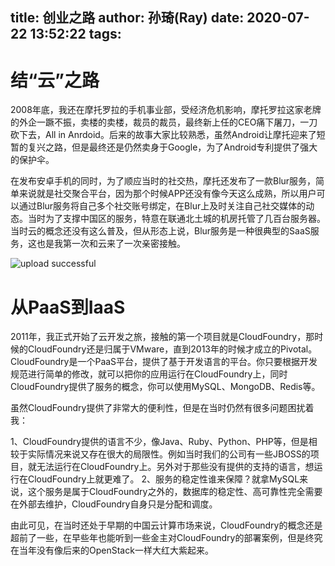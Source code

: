 title: 创业之路
author: 孙琦(Ray)
date: 2020-07-22 13:52:22
tags:
---
# 结“云”之路

2008年底，我还在摩托罗拉的手机事业部，受经济危机影响，摩托罗拉这家老牌的外企一蹶不振，卖楼的卖楼，裁员的裁员，最终新上任的CEO痛下屠刀，一刀砍下去，All in Anrdoid。后来的故事大家比较熟悉，虽然Android让摩托迎来了短暂的复兴之路，但是最终还是仍然卖身于Google，为了Android专利提供了强大的保护伞。

在发布安卓手机的同时，为了顺应当时的社交热，摩托还发布了一款Blur服务，简单来说就是社交聚合平台，因为那个时候APP还没有像今天这么成熟，所以用户可以通过Blur服务将自己多个社交账号绑定，在Blur上及时关注自己社交媒体的动态。当时为了支撑中国区的服务，特意在联通北土城的机房托管了几百台服务器。当时云的概念还没有这么普及，但从形态上说，Blur服务是一种很典型的SaaS服务，这也是我第一次和云来了一次亲密接触。

![upload successful](/images/pasted-51.png)

# 从PaaS到IaaS

2011年，我正式开始了云开发之旅，接触的第一个项目就是CloudFoundry，那时候的CloudFoundry还是归属于VMware，直到2013年的时候才成立的Pivotal。CloudFoundry是一个PaaS平台，提供了基于开发语言的平台。你只要根据开发规范进行简单的修改，就可以把你的应用运行在CloudFoundry上，同时CloudFoundry提供了服务的概念，你可以使用MySQL、MongoDB、Redis等。

虽然CloudFoundry提供了非常大的便利性，但是在当时仍然有很多问题困扰着我：

1、CloudFoundry提供的语言不少，像Java、Ruby、Python、PHP等，但是相较于实际情况来说又存在很大的局限性。例如当时我们的公司有一些JBOSS的项目，就无法运行在CloudFoundry上。另外对于那些没有提供的支持的语言，想运行在CloudFoundry上就更难了。
2、服务的稳定性谁来保障？就拿MySQL来说，这个服务是属于CloudFoundry之外的，数据库的稳定性、高可靠性完全需要在外部去维护，CloudFoundry自身只是分配和调度。

由此可见，在当时还处于早期的中国云计算市场来说，CloudFoundry的概念还是超前了一些，在早些年也能听到一些金主对CloudFoundry的部署案例，但是终究在当年没有像后来的OpenStack一样大红大紫起来。

# 